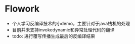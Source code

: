 # Flowork
- 个人学习反编译技术的小demo，主要针对于java栈机的处理
- 目前并未支持invokedynamic和异常处理代码的翻译
- todo: 进行覆写传播生成最后的反编译结果
